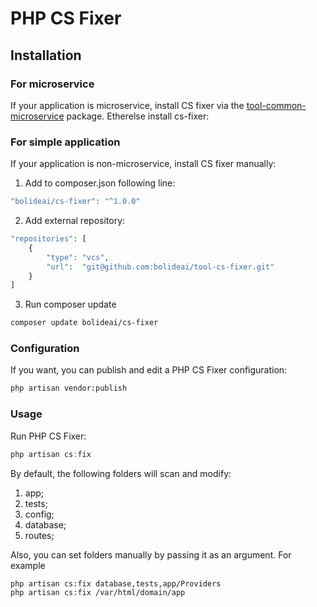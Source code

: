 # PHP CS Fixer

## Installation

### For microservice
If your application is microservice, install CS fixer via the [tool-common-microservice](https://github.com/bolideai/tool-common-microservice) package. Etherelse install cs-fixer:

### For simple application
If your application is non-microservice, install CS fixer manually:
1) Add to composer.json following line:
```php
"bolideai/cs-fixer": "^1.0.0"
```
2) Add external repository:
```php
"repositories": [
    {
        "type": "vcs",
        "url":  "git@github.com:bolideai/tool-cs-fixer.git"
    }
]
```
3) Run composer update
```bash
composer update bolideai/cs-fixer
```

### Configuration
If you want, you can publish and edit a PHP CS Fixer configuration:

```bash
php artisan vendor:publish
```


### Usage
Run PHP CS Fixer:

```jsx
php artisan cs:fix
```

By default, the following folders will scan and modify:

1. app;
2. tests;
3. config;
4. database;
5. routes;

Also, you can set folders manually by passing it as an argument. For example

```bash
php artisan cs:fix database,tests,app/Providers
php artisan cs:fix /var/html/domain/app
```